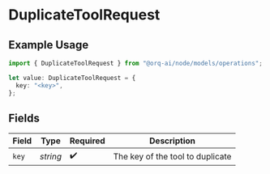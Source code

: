 # DuplicateToolRequest

## Example Usage

```typescript
import { DuplicateToolRequest } from "@orq-ai/node/models/operations";

let value: DuplicateToolRequest = {
  key: "<key>",
};
```

## Fields

| Field                            | Type                             | Required                         | Description                      |
| -------------------------------- | -------------------------------- | -------------------------------- | -------------------------------- |
| `key`                            | *string*                         | :heavy_check_mark:               | The key of the tool to duplicate |